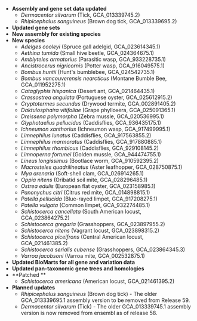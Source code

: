 - **Assembly and gene set data updated**
  - _Dermacentor silvarum_ (Tick, GCA\_013339745.2)
  - _Rhipicephalus sanguineus_ (Brown dog tick, GCA\_013339695.2)
- **Updated gene sets**
- **New assembly for existing species**
- **New species**
  - _Adelges cooleyi_ (Spruce gall adelgid, GCA\_023614345.1)
  - _Aethina tumida_ (Small hive beetle, GCA\_024364675.1)
  - _Amblyteles armatorius_ (Parasitic wasp, GCA\_933228735.1)
  - _Ancistrocerus nigricornis_ (Potter wasp, GCA\_916049575.1)
  - _Bombus huntii_ (Hunt's bumblebee, GCA\_024542735.1)
  - _Bombus vancouverensis nearcticus_ (Montane Bumble Bee, GCA\_011952275.1)
  - _Cataglyphis hispanica_ (Desert ant, GCA\_021464435.1)
  - _Crassostrea angulata_ (Portuguese oyster, GCA\_025612915.2)
  - _Cryptotermes secundus_ (Drywood termite, GCA\_002891405.2)
  - _Daktulosphaira vitifoliae_ (Grape phylloxera, GCA\_025091365.1)
  - _Dreissena polymorpha_ (Zebra mussle, GCA\_020536995.1)
  - _Glyphotaelius pellucidus_ (Caddisflies, GCA\_936435175.1)
  - _Ichneumon xanthorius_ (Ichneumon wasp, GCA\_917499995.1)
  - _Limnephilus lunatus_ (Caddisflies, GCA\_917563855.2)
  - _Limnephilus marmoratus_ (Caddisflies, GCA\_917880885.1)
  - _Limnephilus rhombicus_ (Caddisflies, GCA\_929108145.2)
  - _Limnoperna fortunei_ (Golden mussle, GCA\_944474755.1)
  - _Lineus longissimus_ (Bootlace worm, GCA\_910592395.2)
  - _Macrosteles quadrilineatus_ (Aster leafhopper, GCA\_028750875.1)
  - _Mya arenaria_ (Soft-shell clam, GCA\_026914265.1)
  - _Oppia nitens_ (Oribatid soil mite, GCA\_028296485.1)
  - _Ostrea edulis_ (European flat oyster, GCA\_023158985.1)
  - _Panonychus citri_ (Citrus red mite, GCA\_014898815.1)
  - _Patella pellucida_ (Blue-rayed limpet, GCA\_917208275.1)
  - _Patella vulgata_ (Common limpet, GCA\_932274485.1)
  - _Schistocerca cancellata_ (South American locust, GCA\_023864275.2)
  - _Schistocerca gregaria_ (Grasshoppers, GCA\_023897955.2)
  - _Schistocerca nitens_ (Vagrant locust, GCA\_023898315.2)
  - _Schistocerca piceifrons_ (Central American locust, GCA\_021461385.2)
  - _Schistocerca serialis cubense_ (Grasshoppers, GCA\_023864345.3)
  - _Varroa jacobsoni_ (Varroa mite, GCA\_002532875.1)
- **Updated BioMarts for all gene and variation data**
- **Updated pan-taxonomic gene trees and homologies**
- **Patched **
  - _Schistocerca americana_ (American locust, GCA\_021461395.2)
- **Planned updates**
  - _Rhipicephalus sanguineus_ (Brown dog tick) - The older GCA\_013339695.1 assembly version to be removed from Release 59.
  - _Dermacentor silvarum_ (Tick) - The older GCA\_013339745.1 assembly version is now removed from ensembl as of release 58.
